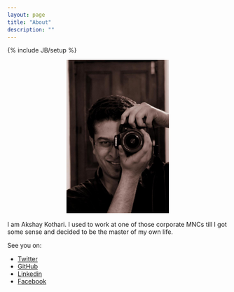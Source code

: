 ```yaml
---
layout: page
title: "About"
description: ""
---
```

{% include JB/setup %}

<center><img src='/resources/about.jpg' height='350' /></center>

I am Akshay Kothari. I used to work at one of those corporate MNCs till I got some sense and decided to be the master of my own life.

See you on: 
* [Twitter](http://www.twitter.com/akshay_kothari)
* [GitHub](http://github.com/photographyn00b)
* [Linkedin](http://www.linkedin.com/pub/akshay-kothari/7/6a9/466)
* [Facebook](http://www.facebook.com/akshay.kothari47) 
